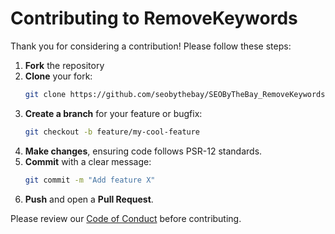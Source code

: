 # Contributing to RemoveKeywords

Thank you for considering a contribution! Please follow these steps:

1. **Fork** the repository
2. **Clone** your fork:
   ```bash
   git clone https://github.com/seobythebay/SEOByTheBay_RemoveKeywords.git
   ```
3. **Create a branch** for your feature or bugfix:
   ```bash
   git checkout -b feature/my-cool-feature
   ```
4. **Make changes**, ensuring code follows PSR-12 standards.
5. **Commit** with a clear message:
   ```bash
   git commit -m "Add feature X"
   ```
6. **Push** and open a **Pull Request**.

Please review our [Code of Conduct](./CODE_OF_CONDUCT.md) before contributing.
